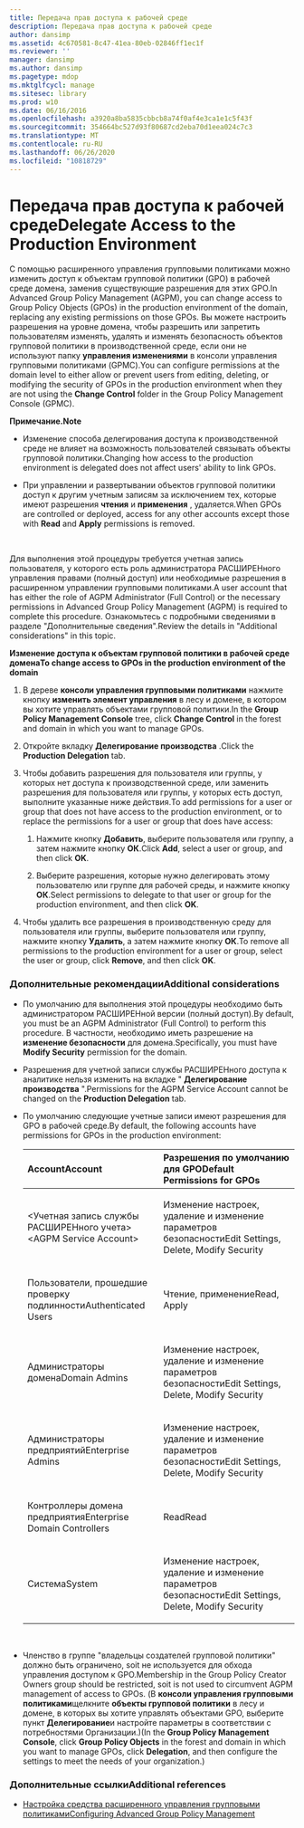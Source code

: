 ```yaml
---
title: Передача прав доступа к рабочей среде
description: Передача прав доступа к рабочей среде
author: dansimp
ms.assetid: 4c670581-8c47-41ea-80eb-02846ff1ec1f
ms.reviewer: ''
manager: dansimp
ms.author: dansimp
ms.pagetype: mdop
ms.mktglfcycl: manage
ms.sitesec: library
ms.prod: w10
ms.date: 06/16/2016
ms.openlocfilehash: a3920a8ba5835cbbcb8a74f0af4e3ca1e1c5f43f
ms.sourcegitcommit: 354664bc527d93f80687cd2eba70d1eea024c7c3
ms.translationtype: MT
ms.contentlocale: ru-RU
ms.lasthandoff: 06/26/2020
ms.locfileid: "10818729"
---
```

# <span data-ttu-id="65efd-103">Передача прав доступа к рабочей среде</span><span class="sxs-lookup"><span data-stu-id="65efd-103">Delegate Access to the Production Environment</span></span>


<span data-ttu-id="65efd-104">С помощью расширенного управления групповыми политиками можно изменить доступ к объектам групповой политики (GPO) в рабочей среде домена, заменив существующие разрешения для этих GPO.</span><span class="sxs-lookup"><span data-stu-id="65efd-104">In Advanced Group Policy Management (AGPM), you can change access to Group Policy Objects (GPOs) in the production environment of the domain, replacing any existing permissions on those GPOs.</span></span> <span data-ttu-id="65efd-105">Вы можете настроить разрешения на уровне домена, чтобы разрешить или запретить пользователям изменять, удалять и изменять безопасность объектов групповой политики в производственной среде, если они не используют папку **управления изменениями** в консоли управления групповыми политиками (GPMC).</span><span class="sxs-lookup"><span data-stu-id="65efd-105">You can configure permissions at the domain level to either allow or prevent users from editing, deleting, or modifying the security of GPOs in the production environment when they are not using the **Change Control** folder in the Group Policy Management Console (GPMC).</span></span>

**<span data-ttu-id="65efd-106">Примечание.</span><span class="sxs-lookup"><span data-stu-id="65efd-106">Note</span></span>**  
-   <span data-ttu-id="65efd-107">Изменение способа делегирования доступа к производственной среде не влияет на возможность пользователей связывать объекты групповой политики.</span><span class="sxs-lookup"><span data-stu-id="65efd-107">Changing how access to the production environment is delegated does not affect users' ability to link GPOs.</span></span>

-   <span data-ttu-id="65efd-108">При управлении и развертывании объектов групповой политики доступ к другим учетным записям за исключением тех, которые имеют разрешения **чтения** и **применения** , удаляется.</span><span class="sxs-lookup"><span data-stu-id="65efd-108">When GPOs are controlled or deployed, access for any other accounts except those with **Read** and **Apply** permissions is removed.</span></span>

 

<span data-ttu-id="65efd-109">Для выполнения этой процедуры требуется учетная запись пользователя, у которого есть роль администратора РАСШИРЕНного управления правами (полный доступ) или необходимые разрешения в расширенном управлении групповыми политиками.</span><span class="sxs-lookup"><span data-stu-id="65efd-109">A user account that has either the role of AGPM Administrator (Full Control) or the necessary permissions in Advanced Group Policy Management (AGPM) is required to complete this procedure.</span></span> <span data-ttu-id="65efd-110">Ознакомьтесь с подробными сведениями в разделе "Дополнительные сведения".</span><span class="sxs-lookup"><span data-stu-id="65efd-110">Review the details in "Additional considerations" in this topic.</span></span>

**<span data-ttu-id="65efd-111">Изменение доступа к объектам групповой политики в рабочей среде домена</span><span class="sxs-lookup"><span data-stu-id="65efd-111">To change access to GPOs in the production environment of the domain</span></span>**

1.  <span data-ttu-id="65efd-112">В дереве **консоли управления групповыми политиками** нажмите кнопку **изменить элемент управления** в лесу и домене, в котором вы хотите управлять объектами групповой политики.</span><span class="sxs-lookup"><span data-stu-id="65efd-112">In the **Group Policy Management Console** tree, click **Change Control** in the forest and domain in which you want to manage GPOs.</span></span>

2.  <span data-ttu-id="65efd-113">Откройте вкладку **Делегирование производства** .</span><span class="sxs-lookup"><span data-stu-id="65efd-113">Click the **Production Delegation** tab.</span></span>

3.  <span data-ttu-id="65efd-114">Чтобы добавить разрешения для пользователя или группы, у которых нет доступа к производственной среде, или заменить разрешения для пользователя или группы, у которых есть доступ, выполните указанные ниже действия.</span><span class="sxs-lookup"><span data-stu-id="65efd-114">To add permissions for a user or group that does not have access to the production environment, or to replace the permissions for a user or group that does have access:</span></span>

    1.  <span data-ttu-id="65efd-115">Нажмите кнопку **Добавить**, выберите пользователя или группу, а затем нажмите кнопку **ОК**.</span><span class="sxs-lookup"><span data-stu-id="65efd-115">Click **Add**, select a user or group, and then click **OK**.</span></span>

    2.  <span data-ttu-id="65efd-116">Выберите разрешения, которые нужно делегировать этому пользователю или группе для рабочей среды, и нажмите кнопку **ОК**.</span><span class="sxs-lookup"><span data-stu-id="65efd-116">Select permissions to delegate to that user or group for the production environment, and then click **OK**.</span></span>

4.  <span data-ttu-id="65efd-117">Чтобы удалить все разрешения в производственную среду для пользователя или группы, выберите пользователя или группу, нажмите кнопку **Удалить**, а затем нажмите кнопку **ОК**.</span><span class="sxs-lookup"><span data-stu-id="65efd-117">To remove all permissions to the production environment for a user or group, select the user or group, click **Remove**, and then click **OK**.</span></span>

### <span data-ttu-id="65efd-118">Дополнительные рекомендации</span><span class="sxs-lookup"><span data-stu-id="65efd-118">Additional considerations</span></span>

-   <span data-ttu-id="65efd-119">По умолчанию для выполнения этой процедуры необходимо быть администратором РАСШИРЕНной версии (полный доступ).</span><span class="sxs-lookup"><span data-stu-id="65efd-119">By default, you must be an AGPM Administrator (Full Control) to perform this procedure.</span></span> <span data-ttu-id="65efd-120">В частности, необходимо иметь разрешение на **изменение безопасности** для домена.</span><span class="sxs-lookup"><span data-stu-id="65efd-120">Specifically, you must have **Modify Security** permission for the domain.</span></span>

-   <span data-ttu-id="65efd-121">Разрешения для учетной записи службы РАСШИРЕНного доступа к аналитике нельзя изменить на вкладке " **Делегирование производства** ".</span><span class="sxs-lookup"><span data-stu-id="65efd-121">Permissions for the AGPM Service Account cannot be changed on the **Production Delegation** tab.</span></span>

-   <span data-ttu-id="65efd-122">По умолчанию следующие учетные записи имеют разрешения для GPO в рабочей среде.</span><span class="sxs-lookup"><span data-stu-id="65efd-122">By default, the following accounts have permissions for GPOs in the production environment:</span></span>

    <table>
    <colgroup>
    <col width="50%" />
    <col width="50%" />
    </colgroup>
    <thead>
    <tr class="header">
    <th align="left"><span data-ttu-id="65efd-123">Account</span><span class="sxs-lookup"><span data-stu-id="65efd-123">Account</span></span></th>
    <th align="left"><span data-ttu-id="65efd-124">Разрешения по умолчанию для GPO</span><span class="sxs-lookup"><span data-stu-id="65efd-124">Default Permissions for GPOs</span></span></th>
    </tr>
    </thead>
    <tbody>
    <tr class="odd">
    <td align="left"><p><span data-ttu-id="65efd-125">&lt;Учетная запись службы РАСШИРЕНного учета&gt;</span><span class="sxs-lookup"><span data-stu-id="65efd-125">&lt;AGPM Service Account&gt;</span></span></p></td>
    <td align="left"><p><span data-ttu-id="65efd-126">Изменение настроек, удаление и изменение параметров безопасности</span><span class="sxs-lookup"><span data-stu-id="65efd-126">Edit Settings, Delete, Modify Security</span></span></p></td>
    </tr>
    <tr class="even">
    <td align="left"><p><span data-ttu-id="65efd-127">Пользователи, прошедшие проверку подлинности</span><span class="sxs-lookup"><span data-stu-id="65efd-127">Authenticated Users</span></span></p></td>
    <td align="left"><p><span data-ttu-id="65efd-128">Чтение, применение</span><span class="sxs-lookup"><span data-stu-id="65efd-128">Read, Apply</span></span></p></td>
    </tr>
    <tr class="odd">
    <td align="left"><p><span data-ttu-id="65efd-129">Администраторы домена</span><span class="sxs-lookup"><span data-stu-id="65efd-129">Domain Admins</span></span></p></td>
    <td align="left"><p><span data-ttu-id="65efd-130">Изменение настроек, удаление и изменение параметров безопасности</span><span class="sxs-lookup"><span data-stu-id="65efd-130">Edit Settings, Delete, Modify Security</span></span></p></td>
    </tr>
    <tr class="even">
    <td align="left"><p><span data-ttu-id="65efd-131">Администраторы предприятий</span><span class="sxs-lookup"><span data-stu-id="65efd-131">Enterprise Admins</span></span></p></td>
    <td align="left"><p><span data-ttu-id="65efd-132">Изменение настроек, удаление и изменение параметров безопасности</span><span class="sxs-lookup"><span data-stu-id="65efd-132">Edit Settings, Delete, Modify Security</span></span></p></td>
    </tr>
    <tr class="odd">
    <td align="left"><p><span data-ttu-id="65efd-133">Контроллеры домена предприятия</span><span class="sxs-lookup"><span data-stu-id="65efd-133">Enterprise Domain Controllers</span></span></p></td>
    <td align="left"><p><span data-ttu-id="65efd-134">Read</span><span class="sxs-lookup"><span data-stu-id="65efd-134">Read</span></span></p></td>
    </tr>
    <tr class="even">
    <td align="left"><p><span data-ttu-id="65efd-135">Система</span><span class="sxs-lookup"><span data-stu-id="65efd-135">System</span></span></p></td>
    <td align="left"><p><span data-ttu-id="65efd-136">Изменение настроек, удаление и изменение параметров безопасности</span><span class="sxs-lookup"><span data-stu-id="65efd-136">Edit Settings, Delete, Modify Security</span></span></p></td>
    </tr>
    </tbody>
    </table>

     

-   <span data-ttu-id="65efd-137">Членство в группе "владельцы создателей групповой политики" должно быть ограничено, soit не используется для обхода управления доступом к GPO.</span><span class="sxs-lookup"><span data-stu-id="65efd-137">Membership in the Group Policy Creator Owners group should be restricted, soit is not used to circumvent AGPM management of access to GPOs.</span></span> <span data-ttu-id="65efd-138">(В **консоли управления групповыми политиками**щелкните **объекты групповой политики** в лесу и домене, в которых вы хотите управлять объектами GPO, выберите пункт **Делегирование**и настройте параметры в соответствии с потребностями Организации.)</span><span class="sxs-lookup"><span data-stu-id="65efd-138">(In the **Group Policy Management Console**, click **Group Policy Objects** in the forest and domain in which you want to manage GPOs, click **Delegation**, and then configure the settings to meet the needs of your organization.)</span></span>

### <span data-ttu-id="65efd-139">Дополнительные ссылки</span><span class="sxs-lookup"><span data-stu-id="65efd-139">Additional references</span></span>

-   [<span data-ttu-id="65efd-140">Настройка средства расширенного управления групповыми политиками</span><span class="sxs-lookup"><span data-stu-id="65efd-140">Configuring Advanced Group Policy Management</span></span>](configuring-advanced-group-policy-management-agpm40.md)

 

 





